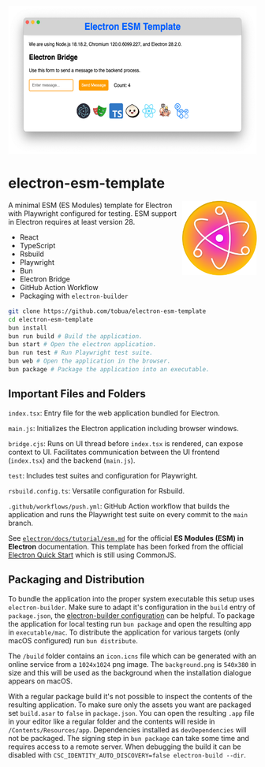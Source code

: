 <p align="center">
  <img src="https://github.com/tobua/electron-esm-template/raw/main/screenshot.png" alt="ESM Template Screenshot" height="300">
</p>

# electron-esm-template

<img align="right" src="https://github.com/tobua/electron-esm-template/raw/main/logo.png" width="30%" alt="Application Logo" />

A minimal ESM (ES Modules) template for Electron with Playwright configured for testing. ESM support in Electron requires at least version 28.

- React
- TypeScript
- Rsbuild
- Playwright
- Bun
- Electron Bridge
- GitHub Action Workflow
- Packaging with `electron-builder`

```bash
git clone https://github.com/tobua/electron-esm-template
cd electron-esm-template
bun install
bun run build # Build the application.
bun start # Open the electron application.
bun run test # Run Playwright test suite.
bun web # Open the application in the browser.
bun package # Package the application into an executable.
```

## Important Files and Folders

`index.tsx`: Entry file for the web application bundled for Electron.

`main.js`: Initializes the Electron application including browser windows.

`bridge.cjs`: Runs on UI thread before `index.tsx` is rendered, can expose context to UI. Facilitates communication between the UI frontend (`index.tsx`) and the backend (`main.js`).

`test`: Includes test suites and configuration for Playwright.

`rsbuild.config.ts`: Versatile configuration for Rsbuild.

`.github/workflows/push.yml`: GitHub Action workflow that builds the application and runs the Playwright test suite on every commit to the `main` branch.

See [`electron/docs/tutorial/esm.md`](https://github.com/electron/electron/blob/main/docs/tutorial/esm.md) for the official **ES Modules (ESM) in Electron** documentation. This template has been forked from the official [Electron Quick Start](https://github.com/electron/electron-quick-start) which is still using CommonJS.

## Packaging and Distribution

To bundle the application into the proper system executable this setup uses `electron-builder`. Make sure to adapt it's configuration in the `build` entry of `package.json`, the [electron-builder configuration](https://www.electron.build/configuration/configuration) can be helpful. To package the application for local testing run `bun package` and open the resulting app in `executable/mac`. To distribute the application for various targets (only macOS configured) run `bun distribute`.

The `/build` folder contains an `icon.icns` file which can be generated with an online service from a `1024x1024` png image. The `background.png` is `540x380` in size and this will be used as the background when the installation dialogue appears on macOS.

With a regular package build it's not possible to inspect the contents of the resulting application. To make sure only the assets you want are packaged set `build.asar` to `false` in `package.json`. You can open the resulting `.app` file in your editor like a regular folder and the contents will reside in `/Contents/Resources/app`. Dependencies installed as `devDependencies` will not be packaged. The signing step in `bun package` can take some time and requires access to a remote server. When debugging the build it can be disabled with `CSC_IDENTITY_AUTO_DISCOVERY=false electron-build --dir`.
